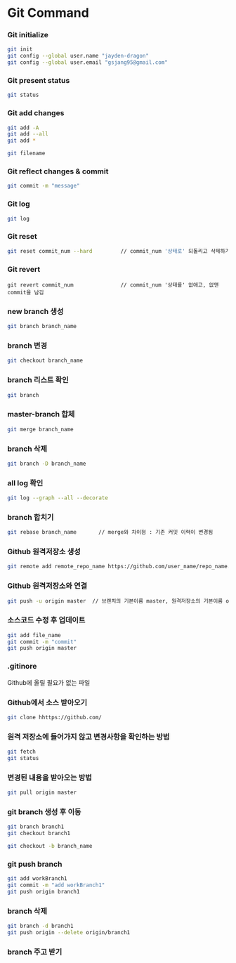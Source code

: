 # Git Command

### Git initialize
```bash
git init
git config --global user.name "jayden-dragon"
git config --global user.email "gsjang95@gmail.com"
```

### Git present status
```bash
git status
```

### Git add changes
```bash
git add -A
git add --all
git add *

git filename
```
### Git reflect changes & commit
```bash
git commit -m "message" 
```

### Git log
```bash
git log
```

### Git reset 
```bash
git reset commit_num --hard         // commit_num '상태로' 되돌리고 삭제하기 
```

### Git revert
```
git revert commit_num               // commit_num '상태를' 없애고, 없앤 commit을 남김
```

### new branch 생성
```bash
git branch branch_name
```

### branch 변경
```bash
git checkout branch_name
```

### branch 리스트 확인
```bash
git branch
```

### master-branch 합체
```bash
git merge branch_name
```

### branch 삭제
```bash
git branch -D branch_name
```

### all log 확인
```bash
git log --graph --all --decorate
```

### branch 합치기
```bash
git rebase branch_name       // merge와 차이점 : 기존 커밋 이력이 변경됨
```

### Github 원격저장소 생성
```bash
git remote add remote_repo_name https://github.com/user_name/repo_name.git
```

### Github 원격저장소와 연결
```bash
git push -u origin master  // 브랜치의 기본이름 master, 원격저장소의 기본이름 origin
```

### 소스코드 수정 후 업데이트
```bash
git add file_name
git commit -m "commit" 
git push origin master
```

### .gitinore 
Github에 올릴 필요가 없는 파일



### Github에서 소스 받아오기
```bash
git clone hhttps://github.com/
```

### 원격 저장소에 들어가지 않고 변경사항을 확인하는 방법
```bash
git fetch
git status
```

### 변경된 내용을 받아오는 방법
```bash
git pull origin master
```

### git branch 생성 후 이동
```bash
git branch branch1
git checkout branch1

git checkout -b branch_name
```

### git push branch
```bash
git add workBranch1
git commit -m "add workBranch1"
git push origin branch1
```

### branch 삭제
```bash
git branch -d branch1
git push origin --delete origin/branch1
```

### branch 주고 받기


